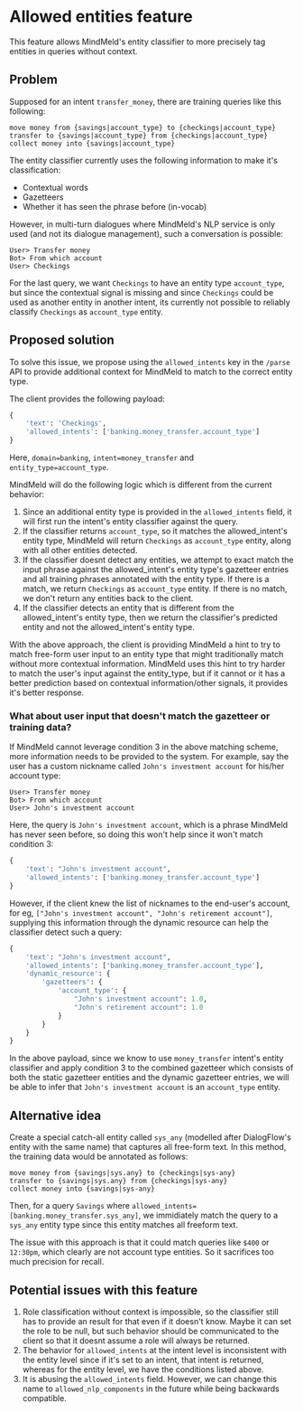 # Allowed entities feature

This feature allows MindMeld's entity classifier to more precisely tag entities in 
queries without context.

## Problem

Supposed for an intent `transfer_money`, there are training queries like this following:
```text
move money from {savings|account_type} to {checkings|account_type}
transfer to {savings|account_type} from {checkings|account_type}
collect money into {savings|account_type}
```

The entity classifier currently uses the following information to make it's classification:
- Contextual words
- Gazetteers
- Whether it has seen the phrase before (in-vocab)

However, in multi-turn dialogues where MindMeld's NLP service is only used (and not its
dialogue management), such a conversation is possible:
```text
User> Transfer money
Bot> From which account
User> Checkings
``` 

For the last query, we want `Checkings` to have an entity type `account_type`, but since 
the contextual signal is missing and since `Checkings` could be used as another entity
in another intent, its currently not possible to reliably classify `Checkings` as 
`account_type` entity.

## Proposed solution

To solve this issue, we propose using the `allowed_intents` key in the `/parse` API to
provide additional context for MindMeld to match to the correct entity type.

The client provides the following payload:
```python
{
    'text': 'Checkings',
    'allowed_intents': ['banking.money_transfer.account_type']
}
```
Here, `domain=banking`, `intent=money_transfer` and `entity_type=account_type`.

MindMeld will do the following logic which is different from the current behavior:
1. Since an additional entity type is provided in the `allowed_intents` field, it will 
first run the intent's entity classifier against the query.
1. If the classifier returns `account_type`, so it matches the allowed_intent's entity type,
MindMeld will return `Checkings` as `account_type` entity, along with all other entities detected.
1. If the classifier doesnt detect any entities, we attempt to exact match the input phrase 
against the allowed_intent's entity type's gazetteer entries and all training phrases annotated
with the entity type. If there is a match, we return `Checkings` as `account_type` entity. If
there is no match, we don't return any entities back to the client.
1. If the classifier detects an entity that is different from the allowed_intent's entity type,
then we return the classifier's predicted entity and not the allowed_intent's entity type.

With the above approach, the client is providing MindMeld a hint to try to match free-form user 
input to an entity type that might traditionally match without more contextual information. MindMeld
uses this hint to try harder to match the user's input against the entity_type, but if it cannot or
it has a better prediction based on contextual information/other signals, it provides it's better response.

### What about user input that doesn't match the gazetteer or training data?

If MindMeld cannot leverage condition 3 in the above matching scheme, more information needs to be provided 
to the system. For example, say the user has a custom nickname called `John's investment account` for his/her account 
type:
```text
User> Transfer money
Bot> From which account
User> John's investment account 
``` 

Here, the query is `John's investment account`, which is a phrase MindMeld has never seen before, so doing this won't help
since it won't match condition 3: 
```python
{
    'text': "John's investment account",
    'allowed_intents': ['banking.money_transfer.account_type']
}
```

However, if the client knew the list of nicknames to the end-user's account, for eg, 
`["John's investment account", "John's retirement account"]`, supplying this information through the 
dynamic resource can help the classifier detect such a query:

```python
{
    'text': "John's investment account",
    'allowed_intents': ['banking.money_transfer.account_type'],
    'dynamic_resource': {
        'gazetteers': {
            'account_type': {
                "John's investment account": 1.0,
                "John's retirement account": 1.0
            }
        }
    }
}
```

In the above payload, since we know to use `money_transfer` intent's entity classifier and apply 
condition 3 to the combined gazetteer which consists of both the static gazetteer entities and the
dynamic gazetteer entries, we will be able to infer that `John's investment account` is an `account_type` entity.

## Alternative idea
Create a special catch-all entity called `sys_any` (modelled after DialogFlow's entity with the same name) that
captures all free-form text. In this method, the training data would be annotated as follows:

```text
move money from {savings|sys.any} to {checkings|sys-any}
transfer to {savings|sys.any} from {checkings|sys-any}
collect money into {savings|sys-any}
```

Then, for a query `Savings` where `allowed_intents=[banking.money_transfer.sys_any]`, we immidiately
match the query to a `sys_any` entity type since this entity matches all freeform text.

The issue with this approach is that it could match queries like `$400` or `12:30pm`, which clearly are 
not account type entities. So it sacrifices too much precision for recall.


## Potential issues with this feature
1. Role classification without context is impossible, so the classifier still has to provide an result for
that even if it doesn't know. Maybe it can set the role to be null, but such behavior should be communicated to the client
so that it doesnt assume a role will always be returned.
2. The behavior for `allowed_intents` at the intent level is inconsistent with the entity level since
if it's set to an intent, that intent is returned, whereas for the entity level, we have the conditions listed above.
3. It is abusing the `allowed_intents` field. However, we can change this name to `allowed_nlp_components` in the future
while being backwards compatible.

